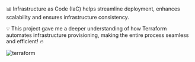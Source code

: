 
📊 Infrastructure as Code (IaC) helps streamline deployment, enhances scalability and ensures infrastructure consistency.

💡 This project gave me a deeper understanding of how Terraform automates infrastructure provisioning, making the entire process seamless and efficient! 🔥

![terraform](https://github.com/user-attachments/assets/4610be35-9965-49b1-b0b0-4d2b412814ed)

